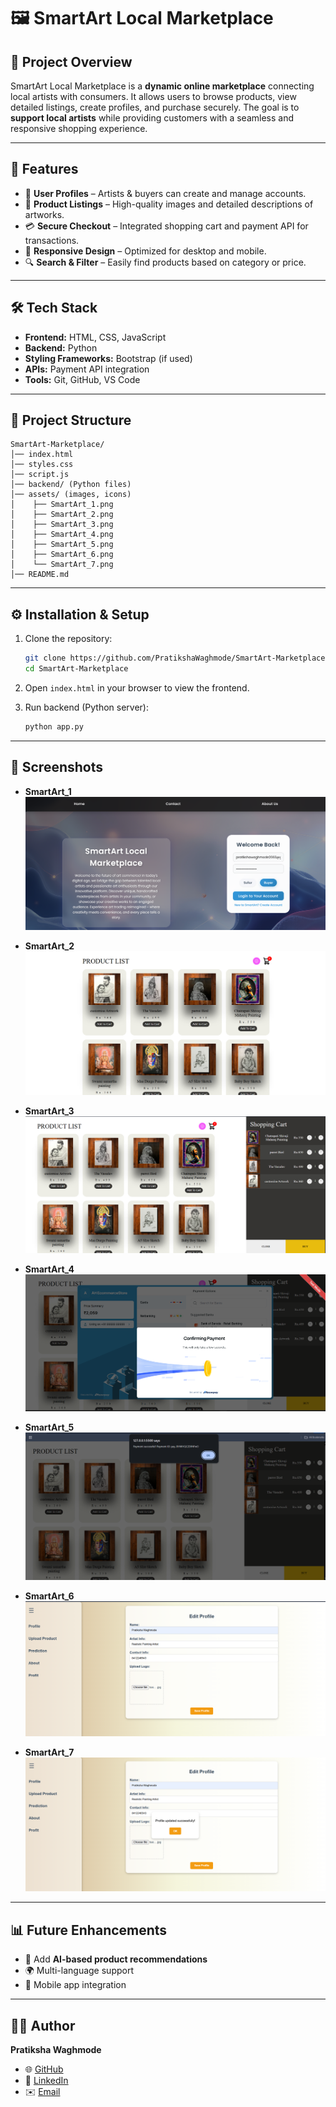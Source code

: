 # 🖼️ SmartArt Local Marketplace

## 📌 Project Overview

SmartArt Local Marketplace is a **dynamic online marketplace** connecting local artists with consumers.
It allows users to browse products, view detailed listings, create profiles, and purchase securely.
The goal is to **support local artists** while providing customers with a seamless and responsive shopping experience.

---

## 🚀 Features

* 👤 **User Profiles** – Artists & buyers can create and manage accounts.
* 🛒 **Product Listings** – High-quality images and detailed descriptions of artworks.
* 💳 **Secure Checkout** – Integrated shopping cart and payment API for transactions.
* 📱 **Responsive Design** – Optimized for desktop and mobile.
* 🔍 **Search & Filter** – Easily find products based on category or price.

---

## 🛠️ Tech Stack

* **Frontend:** HTML, CSS, JavaScript
* **Backend:** Python
* **Styling Frameworks:** Bootstrap (if used)
* **APIs:** Payment API integration
* **Tools:** Git, GitHub, VS Code

---

## 📂 Project Structure

```
SmartArt-Marketplace/
│── index.html
│── styles.css
│── script.js
│── backend/ (Python files)
│── assets/ (images, icons)
│    ├── SmartArt_1.png
│    ├── SmartArt_2.png
│    ├── SmartArt_3.png
│    ├── SmartArt_4.png
│    ├── SmartArt_5.png
│    ├── SmartArt_6.png
│    └── SmartArt_7.png
│── README.md
```

---

## ⚙️ Installation & Setup

1. Clone the repository:

   ```bash
   git clone https://github.com/PratikshaWaghmode/SmartArt-Marketplace.git
   cd SmartArt-Marketplace
   ```
2. Open `index.html` in your browser to view the frontend.
3. Run backend (Python server):

   ```bash
   python app.py
   ```

---

## 📸 Screenshots

* **SmartArt\_1**
  ![SmartArt\_1.png](SmartArt_1.png)

* **SmartArt\_2**
  ![SmartArt\_2.png](SmartArt_2.png)

* **SmartArt\_3**
  ![SmartArt\_3.png](SmartArt_3.png)

* **SmartArt\_4**
  ![SmartArt\_4.png](SmartArt_4.png)

* **SmartArt\_5**
  ![SmartArt\_5.png](SmartArt_5.png)

* **SmartArt\_6**
  ![SmartArt\_6.png](SmartArt_6.png)

* **SmartArt\_7**
  ![SmartArt\_7.png](SmartArt_7.png)

---

## 📊 Future Enhancements

* 🤖 Add **AI-based product recommendations**
* 🌍 Multi-language support
* 📱 Mobile app integration

---

## 👩‍💻 Author

**Pratiksha Waghmode**

* 🌐 [GitHub](https://github.com/PratikshaWaghmode)
* 💼 [LinkedIn](http://www.linkedin.com/in/pratikshawaghmode)
* ✉️ [Email](mailto:pratikshawaghmode2003@gmail.com)

